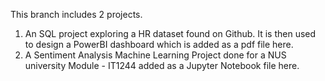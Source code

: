 This branch includes 2 projects. 
1. An SQL project exploring a HR dataset found on Github. It is then used to design a PowerBI dashboard which is added as a pdf file here. 
2. A Sentiment Analysis Machine Learning Project done for a NUS university Module - IT1244 added as a Jupyter Notebook file here.     
